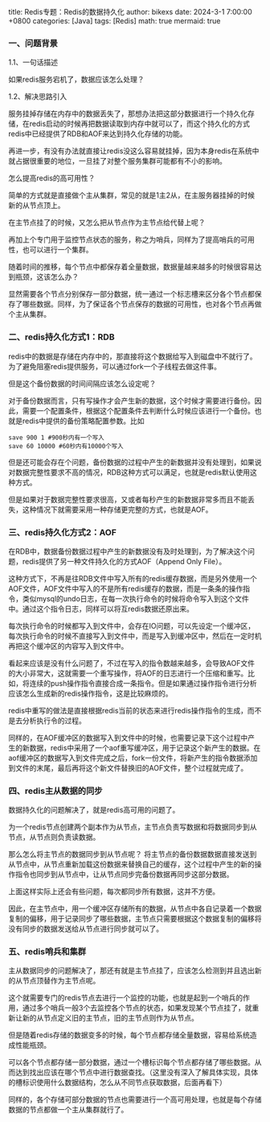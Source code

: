 title: Redis专题：Redis的数据持久化
author: bikexs
date: 2024-3-1 7:00:00 +0800
categories: [Java]
tags: [Redis]
math: true
mermaid: true

### 一、问题背景

1.1、一句话描述

如果redis服务宕机了，数据应该怎么处理？



1.2、解决思路引入

服务挂掉存储在内存中的数据丢失了，那想办法把这部分数据进行一个持久化存储，在redis启动的时候再把数据读取到内存中就可以了，而这个持久化的方式redis中已经提供了RDB和AOF来达到持久化存储的功能。

再进一步，有没有办法就直接让redis没这么容易就挂掉，因为本身redis在系统中就占据很重要的地位，一旦挂了对整个服务集群可能都有不小的影响。

怎么提高redis的高可用性？

简单的方式就是直接做个主从集群，常见的就是1主2从，在主服务器挂掉的时候新的从节点顶上。

在主节点挂了的时候，又怎么把从节点作为主节点给代替上呢？

再加上个专门用于监控节点状态的服务，称之为哨兵，同样为了提高哨兵的可用性，也可以进行一个集群。

随着时间的推移，每个节点中都保存着全量数据，数据量越来越多的时候很容易达到瓶颈，这该怎么办？

显然需要各个节点分别保存一部分数据，统一通过一个标志槽来区分各个节点都保存了哪些数据。同样，为了保证各个节点保存的数据的可用性，也对各个节点再做个主从集群。

### 二、redis持久化方式1：RDB



redis中的数据是存储在内存中的，那直接将这个数据给写入到磁盘中不就行了。为了避免阻塞redis提供服务，可以通过fork一个子线程去做这件事。

但是这个备份数据的时间间隔应该怎么设定呢？

对于备份数据而言，只有写操作才会产生新的数据，这个时候才需要进行备份。因此，需要一个配置条件，根据这个配置条件去判断什么时候应该进行一个备份。也就是redis中提供的备份策略配置参数。比如

```
save 900 1 #900秒内有一个写入
save 60 10000 #60秒内有10000个写入
```

但是还可能会存在个问题，备份数据的过程中产生的新数据并没有处理到，如果说对数据完整性要求不高的情况，RDB这种方式可以满足，也就是redis默认使用这种方式。

但是如果对于数据完整性要求很高，又或者每秒产生的新数据非常多而且不能丢失，这种情况下就需要采用一种存储更完整的方式，也就是AOF。

### 三、redis持久化方式2：AOF

在RDB中，数据备份数据过程中产生的新数据没有及时处理到，为了解决这个问题，redis提供了另一种文件持久化的方式AOF（Append Only File）。

这种方式下，不再是往RDB文件中写入所有的redis缓存数据，而是另外使用一个AOF文件，AOF文件中写入的不是所有redis缓存的数据，而是一条条的操作指令，类似mysql的undo日志，在每一次执行命令的时候将命令写入到这个文件中。通过这个指令日志，同样可以将互redis数据还原出来。

每次执行命令的时候都写入到文件中，会存在IO问题，可以先设定一个缓冲区，每次执行命令的时候不直接写入到文件中，而是写入到缓冲区中，然后在一定时机再把这个缓冲区的内容写入到文件中。

看起来应该是没有什么问题了，不过在写入的指令数越来越多，会导致AOF文件的大小非常大，这就需要一个重写操作，将AOF的日志进行一个压缩和重写。比如，将连续的push操作指令直接合成一条指令。但是如果通过操作指令进行分析应该怎么生成新的redis操作指令，这是比较麻烦的。

redis中重写的做法是直接根据redis当前的状态来进行redis操作指令的生成，而不是去分析执行令的过程。

同样的，在AOF缓冲区的数据写入到文件中的时候，也需要记录下这个过程中产生的新数据，redis中采用了一个aof重写缓冲区，用于记录这个新产生的数据。在aof缓冲区的数据写入到文件完成之后，fork一份文件，将新产生的指令数据添加到文件的末尾，最后再将这个新文件替换旧的AOF文件，整个过程就完成了。

### 四、redis主从数据的同步

数据持久化的问题解决了，就是redis高可用的问题了。

为一个redis节点创建两个副本作为从节点，主节点负责写数据和将数据同步到从节点，从节点则负责读数据。

那么怎么将主节点的数据同步到从节点呢？
将主节点的备份数据数据直接发送到从节点中，从节点重新加载这份数据来替换自己的缓存，这个过程中产生的新的操作指令也同步到从节点中，让从节点同步完备份数据再同步这部分数据。

上面这样实际上还会有些问题，每次都同步所有数据，这并不方便。

因此，在主节点中，用一个缓冲区存储所有的数据，从节点中各自记录着一个数据复制的偏移，用于记录同步了哪些数据，主节点只需要根据这个数据复制的偏移将没有同步的数据发送给从节点进行同步就可以了。

### 五、redis哨兵和集群

主从数据同步的问题解决了，那还有就是主节点挂了，应该怎么检测到并且选出新的从节点顶替作为主节点呢。

这个就需要专门的redis节点去进行一个监控的功能，也就是起到一个哨兵的作用，通过多个哨兵一般3个去监控各个节点的状态，如果发现某个节点挂了，就重新让新的从节点定义旧的主节点，旧的主节点则作为从节点。



但是随着redis存储的数据变多的时候，每个节点都存储全量数据，容易给系统造成性能瓶颈。

可以各个节点都存储一部分数据，通过一个槽标识每个节点都存储了哪些数据。从而达到找出应该在哪个节点中进行数据查找。（这里没有深入了解具体实现，具体的槽标识使用什么数据结构，怎么从不同节点获取数据，后面再看下）

同样的，各个存储可部分数据的节点也需要进行一个高可用处理，也就是每个存储数据的节点都做一个主从集群就行了。


